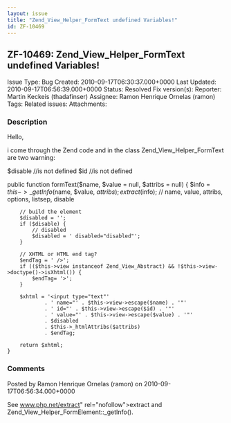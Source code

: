```yaml
---
layout: issue
title: "Zend_View_Helper_FormText undefined Variables!"
id: ZF-10469
---
```


ZF-10469: Zend\_View\_Helper\_FormText undefined Variables!
-----------------------------------------------------------

 Issue Type: Bug Created: 2010-09-17T06:30:37.000+0000 Last Updated: 2010-09-17T06:56:39.000+0000 Status: Resolved Fix version(s): 
 Reporter:  Martin Keckeis (thadafinser)  Assignee:  Ramon Henrique Ornelas (ramon)  Tags: 
 Related issues: 
 Attachments: 
### Description

Hello,

i come through the Zend code and in the class Zend\_View\_Helper\_FormText are two warning:

$disable //is not defined $id //is not defined

public function formText($name, $value = null, $attribs = null) { $info = $this->\_getInfo($name, $value, $attribs); extract($info); // name, value, attribs, options, listsep, disable

 
        // build the element
        $disabled = '';
        if ($disable) {
            // disabled
            $disabled = ' disabled="disabled"';
        }
    
        // XHTML or HTML end tag?
        $endTag = ' />';
        if (($this->view instanceof Zend_View_Abstract) && !$this->view->doctype()->isXhtml()) {
            $endTag= '>';
        }
    
        $xhtml = '<input type="text"'
                . ' name="' . $this->view->escape($name) . '"'
                . ' id="' . $this->view->escape($id) . '"'
                . ' value="' . $this->view->escape($value) . '"'
                . $disabled
                . $this->_htmlAttribs($attribs)
                . $endTag;
    
        return $xhtml;
    }


 

 

### Comments

Posted by Ramon Henrique Ornelas (ramon) on 2010-09-17T06:56:34.000+0000

See <a href="">www.php.net/extract</a>" rel="nofollow">extract and Zend\_View\_Helper\_FormElement::\_getInfo().

 

 